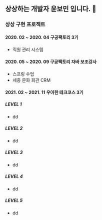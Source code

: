 ## 상상하는 개발자 윤보민 입니다. 🐥
### 상상 구현 프로젝트
#### 2020. 02 ~ 2020. 04 구공팩토리 3기
- 직원 관리 시스템

#### 2020. 05 ~ 2020. 09 구공팩토리 자바 보조강사
- 스프링 수업
- 세종 문화 회관 CRM

#### 2021. 02 ~ 2021. 11 우아한 테크코스 3기
##### LEVEL 1
- dd
##### LEVEL 2
- dd
##### LEVEL 3
- dd
##### LEVEL 4
- dd
##### LEVEL 5
- dd


